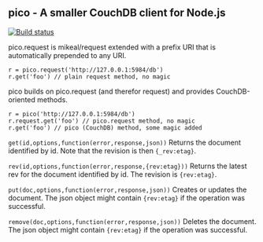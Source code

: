 pico - A smaller CouchDB client for Node.js
-------------------------------------------

[![Build status](https://travis-ci.org/shimaore/pico.png)](https://travis-ci.org/shimaore/pico)

pico.request is mikeal/request extended with a prefix URI that
is automatically prepended to any URI.

    r = pico.request('http://127.0.0.1:5984/db')
    r.get('foo') // plain request method, no magic

pico builds on pico.request (and therefor request) and provides
CouchDB-oriented methods.

    r = pico('http://127.0.0.1:5984/db')
    r.request.get('foo') // pico.request method, no magic
    r.get('foo') // pico (CouchDB) method, some magic added

`get(id,options,function(error,response,json))`
Returns the document identified by id. Note that the revision is then `{_rev:etag}`.

`rev(id,options,function(error,response,{rev:etag}))`
Returns the latest rev for the document identified by id. The revision is `{rev:etag}`.

`put(doc,options,function(error,response,json))`
Creates or updates the document. The json object might contain `{rev:etag}` if the operation was successful.

`remove(doc,options,function(error,response,json))`
Deletes the document. The json object might contain `{rev:etag}` if the operation was successful.
